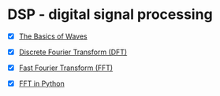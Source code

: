 # DSP - digital signal processing

- [x] [The Basics of Waves](https://pythonnumericalmethods.studentorg.berkeley.edu/notebooks/chapter24.01-The-Basics-of-waves.html)
- [x] [Discrete Fourier Transform (DFT)](https://pythonnumericalmethods.studentorg.berkeley.edu/notebooks/chapter24.02-Discrete-Fourier-Transform.html)
- [x] [Fast Fourier Transform (FFT)](https://pythonnumericalmethods.studentorg.berkeley.edu/notebooks/chapter24.03-Fast-Fourier-Transform.html)
- [x] [FFT in Python](https://pythonnumericalmethods.studentorg.berkeley.edu/notebooks/chapter24.04-FFT-in-Python.html)

